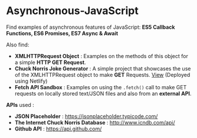 # Asynchronous-JavaScript
Find examples of asynchronous features of JavaScript: **ES5 Callback Functions, ES6 Promises, ES7 Async & Await**

Also find:
* **XMLHTTPRequest Object** : Examples on the methods of this object for a simple **HTTP GET Request**.
* **Chuck Norris Joke Generator** : A simple project that showcases the use of the XMLHTTPRequest object to make **GET** Requests. [View](https://chucknorrisjokegenerator.cf/) (Deployed using Netlify)
* **Fetch API Sandbox** : Examples on using the `.fetch()` call to make GET requests on locally stored text/JSON files and also from an **external API**.

**APIs** used :
* **JSON Placeholder** : https://jsonplaceholder.typicode.com/
* **The Internet Chuck Norris Database** : http://www.icndb.com/api/
* **Github API** : https://api.github.com/
